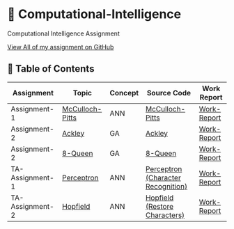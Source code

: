 # 🧠 Computational-Intelligence
Computational Intelligence Assignment

[View All of my assignment on GitHub](https://github.com/hoseindamavandi/Computational-Intelligence)

## 📖 Table of Contents

| Assignment                                           | Topic                                         | Concept                                                                                                      | Source Code                                    | Work Report                                                                                                                                       |
| ---------------------------------------------- | ----------------------------------------------- | ------------------------------------------------------------------------------------------------------------ | ---------------------------------------------- | ------------------------------------------------------------------------------------------------------------------------------------------------- |
| Assignment-1 | [McCulloch-Pitts](https://github.com/hoseindamavandi/Computational-Intelligence/tree/gh-pages/McCulloch-Pitts)          | ANN                                        | [McCulloch-Pitts](https://github.com/hoseindamavandi/Computational-Intelligence/blob/gh-pages/McCulloch-Pitts/code/McCulloch-Pitts.py)              | [Work-Report](https://github.com/hoseindamavandi/Computational-Intelligence/blob/gh-pages/McCulloch-Pitts/work-report.md)                      |
| Assignment-2 | [Ackley](https://github.com/hoseindamavandi/Computational-Intelligence/tree/gh-pages/Ackley)          | GA                                                | [Ackley](https://github.com/hoseindamavandi/Computational-Intelligence/blob/gh-pages/Ackley/Akley.ipynb)     | [Work-Report](https://github.com/hoseindamavandi/Computational-Intelligence/blob/gh-pages/Ackley/Ackley.pdf)
| Assignment-2 | [8-Queen](https://github.com/hoseindamavandi/Computational-Intelligence/tree/gh-pages/Ackley)          | GA                                                | [8-Queen](https://github.com/hoseindamavandi/Computational-Intelligence/blob/gh-pages/8-Queen/8%20Queens.ipynb)     | [Work-Report](https://github.com/hoseindamavandi/Computational-Intelligence/blob/gh-pages/8-Queen/8%20queen.pdf)
| TA-Assignment-1 | [Perceptron](https://github.com/hoseindamavandi/Computational-Intelligence/tree/gh-pages/Perceptron)          | ANN                                                | [Perceptron (Character Recognition)](hhttps://github.com/hoseindamavandi/Computational-Intelligence/blob/gh-pages/Perceptron/perceptron%20-%20font.ipynb)     | [Work-Report](https://github.com/hoseindamavandi/Computational-Intelligence/blob/gh-pages/Perceptron/%D8%AA%D9%85%D8%B1%DB%8C%D9%86%201%20-%20%D9%BE%D8%B1%D8%B3%D9%BE%D8%AA%D8%B1%D9%88%D9%86%20-%20%D8%AD%D9%84%20%D8%AA%D9%85%D8%B1%DB%8C%D9%86.pdf)
| TA-Assignment-2 | [Hopfield](https://github.com/hoseindamavandi/Computational-Intelligence/tree/gh-pages/Hopfield)          | ANN                                                | [Hopfield (Restore Characters)](https://github.com/hoseindamavandi/Computational-Intelligence/blob/gh-pages/Hopfield/hopfield.cpp)     | [Work-Report](https://github.com/hoseindamavandi/Computational-Intelligence/blob/gh-pages/Hopfield/Hopfield.pdf)

